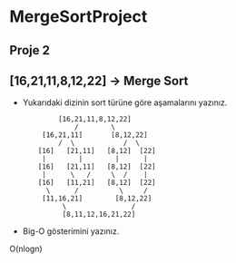 # MergeSortProject
## Proje 2

## [16,21,11,8,12,22] -> Merge Sort


* Yukarıdaki dizinin sort türüne göre aşamalarını yazınız.

```
            [16,21,11,8,12,22]
                /        \
        [16,21,11]       [8,12,22]
            /  \            /  \
       [16]   [21,11]   [8,12]  [22]
        |        |        |      |
       [16]   [21,11]   [8,12]  [22]
        |      \   /     \  /    |
       [16]   [11,21]   [8,12]  [22]
         \      /          \     /
        [11,16,21]        [8,12,22]
             \                /
             [8,11,12,16,21,22]
```

* Big-O gösterimini yazınız.

O(nlogn)
